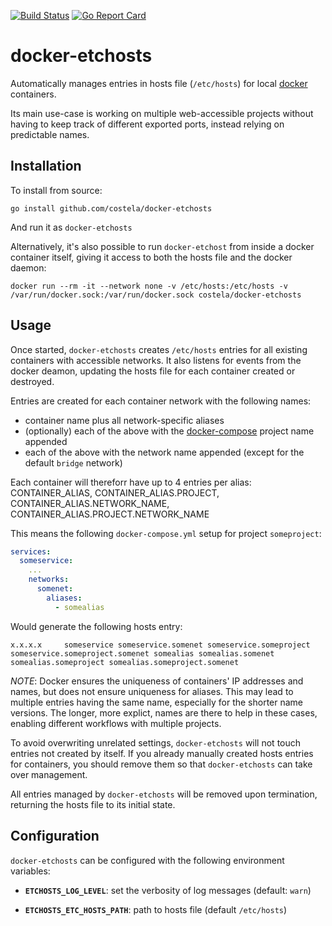 [![Build Status](https://travis-ci.org/costela/docker-etchosts.svg?branch=master)](https://travis-ci.org/costela/docker-etchosts)
[![Go Report Card](https://goreportcard.com/badge/github.com/costela/docker-etchosts)](https://goreportcard.com/report/github.com/costela/docker-etchosts)

# docker-etchosts

Automatically manages entries in hosts file (`/etc/hosts`) for local [docker](https://docker.io/) containers.

Its main use-case is working on multiple web-accessible projects without having to keep track of different exported ports, instead relying on predictable names.

## Installation

To install from source:
```
go install github.com/costela/docker-etchosts
```
And run it as `docker-etchosts`

Alternatively, it's also possible to run `docker-etchost` from inside a docker container itself, giving it access to both the hosts file and the docker daemon:
```
docker run --rm -it --network none -v /etc/hosts:/etc/hosts -v /var/run/docker.sock:/var/run/docker.sock costela/docker-etchosts
```

## Usage

Once started, `docker-etchosts` creates `/etc/hosts` entries for all existing containers with accessible networks. It also listens for events from the docker deamon, updating the hosts file for each container created or destroyed.

Entries are created for each container network with the following names:
- container name plus all network-specific aliases
- (optionally) each of the above with the [docker-compose](https://github.com/docker/compose) project name appended
- each of the above with the network name appended (except for the default `bridge` network)

Each container will thereforr have up to 4 entries per alias: CONTAINER_ALIAS, CONTAINER_ALIAS.PROJECT, CONTAINER_ALIAS.NETWORK_NAME, CONTAINER_ALIAS.PROJECT.NETWORK_NAME

This means the following `docker-compose.yml` setup for project `someproject`:
```yaml
services:
  someservice:
    ...
    networks:
      somenet:
        aliases:
          - somealias
```
Would generate the following hosts entry:
```
x.x.x.x     someservice someservice.somenet someservice.someproject someservice.someproject.somenet somealias somealias.somenet somealias.someproject somealias.someproject.somenet
```

_NOTE_: Docker ensures the uniqueness of containers' IP addresses and names, but does not ensure uniqueness for aliases. This may lead to multiple entries having the same name, especially for the shorter name versions. The longer, more explict, names are there to help in these cases, enabling different workflows with multiple projects.

To avoid overwriting unrelated settings, `docker-etchosts` will not touch entries not created by itself. If you already manually created hosts entries for containers, you should remove them so that `docker-etchosts` can take over management.

All entries managed by `docker-etchosts` will be removed upon termination, returning the hosts file to its initial state.

## Configuration

`docker-etchosts` can be configured with the following environment variables:

- **`ETCHOSTS_LOG_LEVEL`**: set the verbosity of log messages (default: `warn`)

- **`ETCHOSTS_ETC_HOSTS_PATH`**: path to hosts file (default `/etc/hosts`)

